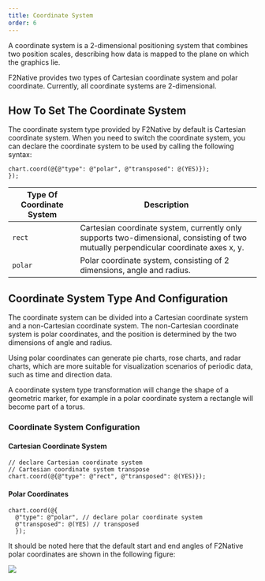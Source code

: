 ```yaml
---
title: Coordinate System
order: 6
---
```


A coordinate system is a 2-dimensional positioning system that combines two position scales, describing how data is mapped to the plane on which the graphics lie.

F2Native provides two types of Cartesian coordinate system and polar coordinate. Currently, all coordinate systems are 2-dimensional.

## How To Set The Coordinate System

The coordinate system type provided by F2Native by default is Cartesian coordinate system. When you need to switch the coordinate system, you can declare the coordinate system to be used by calling the following syntax:

````
chart.coord(@{@"type": @"polar", @"transposed": @(YES)});
});
````
| **Type Of Coordinate System** | **Description** |
| --- | --- |
| `rect` | Cartesian coordinate system, currently only supports two-dimensional, consisting of two mutually perpendicular coordinate axes x, y. |
| `polar` | Polar coordinate system, consisting of 2 dimensions, angle and radius. |


## Coordinate System Type And Configuration

The coordinate system can be divided into a Cartesian coordinate system and a non-Cartesian coordinate system. The non-Cartesian coordinate system is polar coordinates, and the position is determined by the two dimensions of angle and radius.

Using polar coordinates can generate pie charts, rose charts, and radar charts, which are more suitable for visualization scenarios of periodic data, such as time and direction data.

A coordinate system type transformation will change the shape of a geometric marker, for example in a polar coordinate system a rectangle will become part of a torus.

### Coordinate System Configuration

#### Cartesian Coordinate System

````
// declare Cartesian coordinate system
// Cartesian coordinate system transpose
chart.coord(@{@"type": @"rect", @"transposed": @(YES)});

````

#### Polar Coordinates

````
chart.coord(@{
  @"type": @"polar", // declare polar coordinate system
  @"transposed": @(YES) // transposed
  });
````

It should be noted here that the default start and end angles of F2Native polar coordinates are shown in the following figure:

![](https://zos.alipayobjects.com/skylark/85950a42-9579-44cb-b656-8dd28c9a014a/attach/2378/d648679184c6977c/image.png#width=)